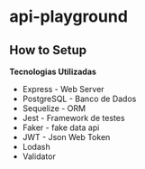 # api-playground

## How to Setup

**Tecnologias Utilizadas** 

* Express  - Web Server
* PostgreSQL - Banco de Dados
* Sequelize - ORM
* Jest - Framework de testes
* Faker - fake data api
* JWT - Json Web Token
* Lodash 
* Validator